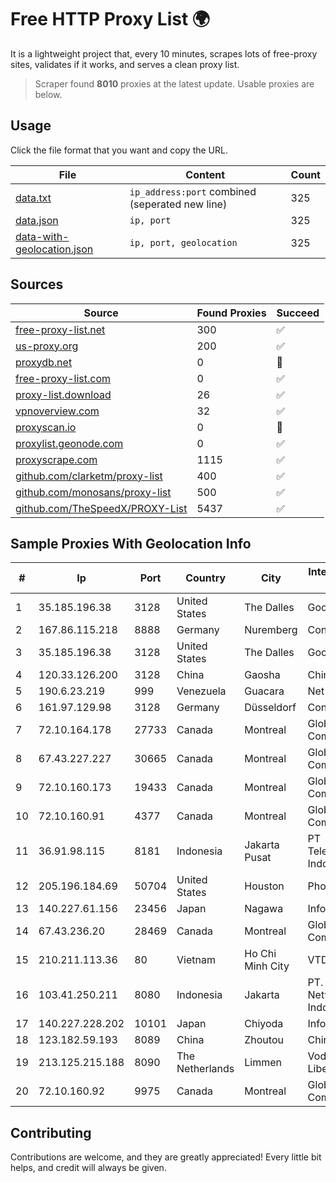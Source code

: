 
# Free HTTP Proxy List 🌍

It is a lightweight project that, every 10 minutes, scrapes lots of free-proxy sites, validates if it works, and serves a clean proxy list.


> Scraper found **8010** proxies at the latest update. Usable proxies are below.

## Usage

Click the file format that you want and copy the URL.


|File|Content|Count|
|----|-------|-----|
|[data.txt](https://raw.githubusercontent.com/themiralay/Proxy-List-World/master/data.txt)|`ip_address:port` combined (seperated new line)|325|
|[data.json](https://raw.githubusercontent.com/themiralay/Proxy-List-World/master/data.json)|`ip, port`|325|
|[data-with-geolocation.json](https://raw.githubusercontent.com/themiralay/Proxy-List-World/master/data-with-geolocation.json)|`ip, port, geolocation`|325|

## Sources

|Source|Found Proxies|Succeed|
|------|-------------|-------|
|[free-proxy-list.net](https://free-proxy-list.net)|300|✅|
|[us-proxy.org](https://www.us-proxy.org)|200|✅|
|[proxydb.net](http://proxydb.net)|0|🚫|
|[free-proxy-list.com](https://free-proxy-list.com/?page=&port=&type%5B%5D=http&type%5B%5D=https&up_time=0&search=Search)|0|✅|
|[proxy-list.download](https://www.proxy-list.download/HTTP)|26|✅|
|[vpnoverview.com](https://vpnoverview.com/privacy/anonymous-browsing/free-proxy-servers)|32|✅|
|[proxyscan.io](https://www.proxyscan.io)|0|🚫|
|[proxylist.geonode.com](https://proxylist.geonode.com/api/proxy-list?limit=300&page=1&sort_by=lastChecked&sort_type=desc&protocols=http,https)|0|✅|
|[proxyscrape.com](https://api.proxyscrape.com/v2/?request=displayproxies&protocol=http&timeout=10000&country=all&ssl=all&anonymity=all)|1115|✅|
|[github.com/clarketm/proxy-list](https://raw.githubusercontent.com/clarketm/proxy-list/master/proxy-list-raw.txt)|400|✅|
|[github.com/monosans/proxy-list](https://raw.githubusercontent.com/monosans/proxy-list/main/proxies/http.txt)|500|✅|
|[github.com/TheSpeedX/PROXY-List](https://raw.githubusercontent.com/TheSpeedX/PROXY-List/master/http.txt)|5437|✅|


## Sample Proxies With Geolocation Info

|#|Ip|Port|Country|City|Internet Service Provider|
|-|--|----|-------|----|-------------------------|
|1|35.185.196.38|3128|United States|The Dalles|Google LLC|
|2|167.86.115.218|8888|Germany|Nuremberg|Contabo GmbH|
|3|35.185.196.38|3128|United States|The Dalles|Google LLC|
|4|120.33.126.200|3128|China|Gaosha|Chinanet|
|5|190.6.23.219|999|Venezuela|Guacara|Net Uno|
|6|161.97.129.98|3128|Germany|Düsseldorf|Contabo GmbH|
|7|72.10.164.178|27733|Canada|Montreal|GloboTech Communications|
|8|67.43.227.227|30665|Canada|Montreal|GloboTech Communications|
|9|72.10.160.173|19433|Canada|Montreal|GloboTech Communications|
|10|72.10.160.91|4377|Canada|Montreal|GloboTech Communications|
|11|36.91.98.115|8181|Indonesia|Jakarta Pusat|PT Telekomunikasi Indonesia|
|12|205.196.184.69|50704|United States|Houston|Phonoscope|
|13|140.227.61.156|23456|Japan|Nagawa|InfoSphere|
|14|67.43.236.20|28469|Canada|Montreal|GloboTech Communications|
|15|210.211.113.36|80|Vietnam|Ho Chi Minh City|VTDC|
|16|103.41.250.211|8080|Indonesia|Jakarta|PT. Fiber Networks Indonesia|
|17|140.227.228.202|10101|Japan|Chiyoda|InfoSphere|
|18|123.182.59.193|8089|China|Zhoutou|China Telecom|
|19|213.125.215.188|8090|The Netherlands|Limmen|Vodafone Libertel B.V.|
|20|72.10.160.92|9975|Canada|Montreal|GloboTech Communications|



## Contributing

Contributions are welcome, and they are greatly appreciated! Every
little bit helps, and credit will always be given.

